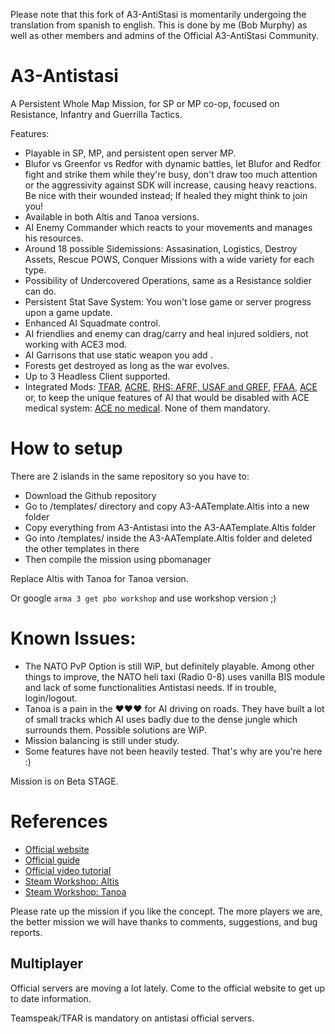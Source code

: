 Please note that this fork of A3-AntiStasi is momentarily undergoing the translation from spanish to english.
This is done by me (Bob Murphy) as well as other members and admins of the Official A3-AntiStasi Community.

# A3-Antistasi

A Persistent Whole Map Mission, for SP or MP co-op, focused on Resistance, Infantry and Guerrilla Tactics. 

Features: 

- Playable in SP, MP, and persistent open server MP.
- Blufor vs Greenfor vs Redfor with dynamic battles, let Blufor and Redfor fight and strike them while they're busy, don't draw too much attention or the aggressivity against SDK will increase, causing heavy reactions. Be nice with their wounded instead; If healed they might think to join you!
- Available in both Altis and Tanoa versions.
- AI Enemy Commander which reacts to your movements and manages his resources.
- Around 18 possible Sidemissions: Assasination, Logistics, Destroy Assets, Rescue POWS, Conquer Missions with a wide variety for each type.
- Possibility of Undercovered Operations, same as a Resistance soldier can do.
- Persistent Stat Save System: You won't lose game or server progress upon a game update. 
- Enhanced AI Squadmate control.
- AI friendlies and enemy can drag/carry and heal injured soldiers, not working with ACE3 mod.
- AI Garrisons that use static weapon you add .
- Forests get destroyed as long as the war evolves. 
- Up to 3 Headless Client supported. 
- Integrated Mods: [TFAR](https://steamcommunity.com/sharedfiles/filedetails/?id=620019431), [ACRE](https://steamcommunity.com/sharedfiles/filedetails/?id=751965892&searchtext=acre), [RHS: AFRF, USAF and GREF](https://steamcommunity.com/workshop/filedetails/?id=843770737), [FFAA](https://steamcommunity.com/sharedfiles/filedetails/?id=820994401&searchtext=FFAA), [ACE](https://steamcommunity.com/sharedfiles/filedetails/?id=463939057) or, to keep the unique features of AI that would be disabled with ACE medical system: [ACE no medical](https://steamcommunity.com/sharedfiles/filedetails/?id=1316471790). None of them mandatory. 

# How to setup

There are 2 islands in the same repository so you have to:
- Download the Github repository
- Go to /templates/ directory and copy A3-AATemplate.Altis into a new folder
- Copy everything from A3-Antistasi into the A3-AATemplate.Altis folder
- Go into /templates/ inside the A3-AATemplate.Altis folder and deleted the other templates in there
- Then compile the mission using pbomanager

Replace Altis with Tanoa for Tanoa version.

Or google `arma 3 get pbo workshop` and use workshop version ;)

# Known Issues:

- The NATO PvP Option is still WiP, but definitely playable. Among other things to improve, the NATO heli taxi (Radio 0-8) uses vanilla BIS module and lack of some functionalities Antistasi needs. If in trouble, login/logout.
- Tanoa is a pain in the ♥♥♥ for AI driving on roads. They have built a lot of small tracks which AI uses badly due to the dense jungle which surrounds them. Possible solutions are WiP.
- Mission balancing is still under study.
- Some features have not been heavily tested. That's why are you're here :)

Mission is on Beta STAGE.

# References

- [Official website](http://a3antistasi.enjin.com/)
- [Official guide](https://docs.google.com/document/d/1cCptf8Uo-mBHRhIqx1BPznECzgRqwJuj70AGjiI6KOI/edit)
- [Official video tutorial](https://www.youtube.com/watch?v=nebLG3Jhrbk)
- [Steam Workshop: Altis](https://steamcommunity.com/sharedfiles/filedetails/?id=378941393)
- [Steam Workshop: Tanoa](http://steamcommunity.com/sharedfiles/filedetails/?id=750430992)

Please rate up the mission if you like the concept. The more players we are, the better mission we will have thanks to comments, suggestions, and bug reports.

## Multiplayer
Official servers are moving a lot lately.
Come to the official website to get up to date information.

Teamspeak/TFAR is mandatory on antistasi official servers.
